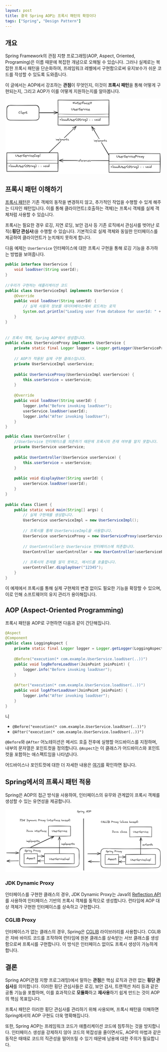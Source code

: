 ```yaml
---
layout: post
title: 결국 Spring AOP는 프록시 패턴의 확장이다
tags: ["Spring", "Design Pattern"]
---
```


## 개요

Spring Framework의 관점 지향 프로그래밍(AOP, Aspect, Oriented, Programing)은 이름 때문에 복잡한 개념으로 오해될 수 있습니다. 그러나 실제로는 복잡한 프록시 패턴을 단순화하여, 프레임워크 레벨에서 구현함으로써 유지보수가 쉬운 코드를 작성할 수 있도록 도와줍니다. 

이 글에서는 AOP에서 강조하는 **관점**이 무엇인지, 이것이 **프록시 패턴**을 통해 어떻게 구현되는지, 그리고 AOP가 이를 어떻게 지원하는지를 알아봅니다.

![](/public/img/2024-06-30-1.png)

## 프록시 패턴 이해하기

[프록시 패턴](https://refactoring.guru/ko/design-patterns/proxy)은 기존 객체의 동작을 변경하지 않고, 추가적인 작업을 수행할 수 있게 해주는 디자인 패턴입니다. 이를 통해 클라이언트(:호출하는 객체)는 프록시 객체를 실제 객체처럼 사용할 수 있습니다.

프록시는 필요한 경우 로깅, 지연 로딩, 보안 검사 등 기존 로직에서 관심사를 벗어난 로직(:**횡단 관심사**)을 수행할 수 있습니다. 기본적으로 실제 객체와 동일한 인터페이스를 제공하여 클라이언트가 눈치채지 못하게 합니다.

다음 예제는 `UserService` 인터페이스에 대한 프록시 구현을 통해 로깅 기능을 추가하는 방법을 보여줍니다.

```java
public interface UserService {
    void loadUser(String userId);
}

//우리가 구현하는 애플리케이션 코드
public class UserServiceImpl implements UserService {
    @Override
    public void loadUser(String userId) {
        // 실제 사용자 정보를 데이터베이스에서 로드하는 로직
        System.out.println("Loading user from database for userId: " + userId);
    }
}


// 프록시 객체, Spring AOP에서 생성합니다.
public class UserServiceProxy implements UserService {
    private static final Logger logger = Logger.getLogger(UserServiceProxy.class.getName());
    
    // AOP가 적용된 실제 구현 클래스입니다.
    private UserServiceImpl userService;

    public UserServiceProxy(UserServiceImpl userService) {
        this.userService = userService;
    }

    @Override
    public void loadUser(String userId) {
        logger.info("Before invoking loadUser");
        userService.loadUser(userId);
        logger.info("After invoking loadUser");
    }
}
```

```java
public class UserController {
    //UserService 인터페이스를 의존하기 때문에 프록시의 존재 여부를 알지 못합니다.
    private UserService userService;

    public UserController(UserService userService) {
        this.userService = userService;
    }

    public void displayUser(String userId) {
        userService.loadUser(userId);
    }
}

public class Client {
    public static void main(String[] args) {
        // 실제 구현체를 생성합니다.
        UserService userServiceImpl = new UserServiceImpl();

        // 프록시를 통해 UserServiceImpl을 사용합니다.
        UserService userServiceProxy = new UserServiceProxy(userServiceImpl);

        // UserController는 UserService 인터페이스에 의존합니다.
        UserController userController = new UserController(userServiceProxy);

        // 프록시의 존재를 알지 못하고, 메서드를 호출합니다.
        userController.displayUser("12345");
    }
}
```

이 예제에서 프록시를 통해 실제 구현체의 변경 없이도 필요한 기능을 확장할 수 있으며, 이로 인해 소프트웨어의 유지 관리가 용이해집니다.

## AOP (Aspect-Oriented Programming)

프록시 패턴을 AOP로 구현하면 다음과 같이 간단해집니다.

```java
@Aspect
@Component
public class LoggingAspect {
    private static final Logger logger = Logger.getLogger(LoggingAspect.class.getName());

    @Before("execution(* com.example.UserService.loadUser(..))")
    public void logBeforeLoadUser(JoinPoint joinPoint) {
        logger.info("Before invoking loadUser");
    }

    @After("execution(* com.example.UserService.loadUser(..))")
    public void logAfterLoadUser(JoinPoint joinPoint) {
        logger.info("After invoking loadUser");
    }
}
```
니
- `@Before("execution(* com.example.UserService.loadUser(..))")`
- `@After("execution(* com.example.UserService.loadUser(..))")`

`@Before`와 `@After` 어노테이션은 메서드 호출 전후에 실행할 어드바이스를 지정하며, 내부의 문자열은 포인트컷을 정의합니다. `@Aspect`는 이 클래스가 어드바이스와 포인트컷을 포함하는 애스펙트임을 나타냅니다. 

어드바이스나 포인트컷에 대한 더 자세한 내용은 [여기](https://docs.spring.io/spring-framework/reference/core/aop/ataspectj/advice.html)를 확인하면 됩니다.

## Spring에서의 프록시 패턴 적용

Spring은 AOP의 접근 방식을 사용하여, 인터페이스의 유무와 관계없이 프록시 객체를 생성할 수 있는 유연성을 제공합니다. 

![](/public/img/2024-06-30-2.png)

### JDK Dynamic Proxy

인터페이스를 구현한 클래스의 경우, JDK Dynamic Proxy는 Java의 [Reflection API](https://docs.oracle.com/javase/tutorial/reflect)를 사용하여 인터페이스 기반의 프록시 객체를 동적으로 생성합니다. 런타임에 AOP 대상 객체가 구현한 인터페이스를 상속하고 구현합니다.

### CGLIB Proxy

인터페이스가 없는 클래스의 경우, Spring은 [CGLIB](https://github.com/cglib/cglib) 라이브러리를 사용합니다. CGLIB은 자바 바이트 코드를 조작하여 런타임에 원본 클래스를 상속받는 서브 클래스를 생성함으로써 프록시를 구현합니다. 이 방식은 인터페이스 없이도 프록시 생성이 가능하게 합니다.

## 결론

Spring AOP(관점 지향 프로그래밍)에서 말하는 **관점**은 핵심 로직과 관련 없는 **횡단 관심사**를 의미합니다. 이러한 횡단 관심사들은 로깅, 보안 검사, 트랜잭션 처리 등과 같은 공통 기능을 포함하며, 이를 효과적으로 **모듈화**하고 **재사용**하기 쉽게 만드는 것이 AOP의 핵심 목표입니다. 

프록시 패턴은 이러한 횡단 관심사를 관리하기 위해 사용되며, 프록시 패턴을 이해하면 Spring에서의 AOP 구현도 더욱 명확해집니다.

또한, Spring AOP는 프레임워크 코드가 애플리케이션 코드에 침투하는 것을 방지합니다. 인터페이스 생성을 강제하지 않아 코드의 복잡성을 줄이면서도, AOP의 마법과 같은 동작은 때때로 코드의 직관성을 떨어뜨릴 수 있기 때문에 남용에 대한 주의가 필요합니다.